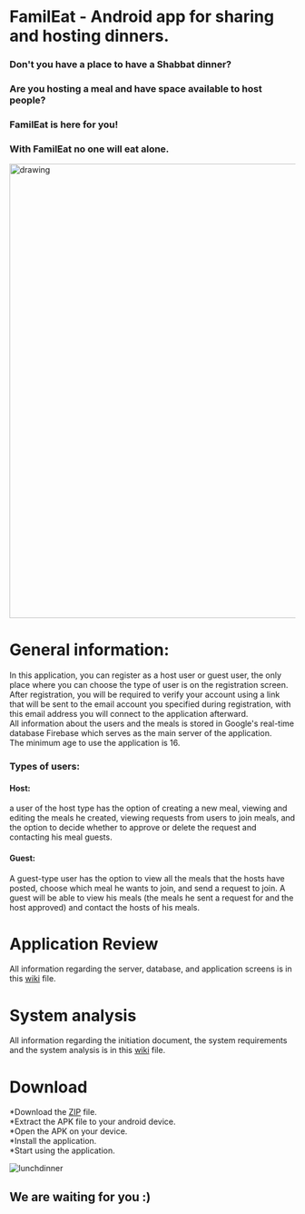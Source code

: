 # FamilEat - Android app for sharing and hosting dinners. 

### Don't you have a place to have a Shabbat dinner?
### Are you hosting a meal and have space available to host people?
### FamilEat is here for you!
### With FamilEat no one will eat alone.


<img src="https://user-images.githubusercontent.com/86108478/212748228-d3f94d11-2fd0-45b2-a756-c9f6157dacd0.png" alt="drawing" hight= "200" width="800"/>


# General information: 
In this application, you can register as a host user or guest user, the only place where you can choose the type of user is on the registration screen.<br>
After registration, you will be required to verify your account using a link that will be sent to the email account you specified during registration, with this email address you will connect to the application afterward.<br>
All information about the users and the meals is stored in Google's real-time database Firebase which serves as the main server of the application.<br>
The minimum age to use the application is 16.

### Types of users:
#### Host:
a user of the host type has the option of creating a new meal, viewing and editing the meals he created, viewing requests from users to join meals, and the option to decide whether to approve or delete the request and contacting his meal guests.
#### Guest:
A guest-type user has the option to view all the meals that the hosts have posted, choose which meal he wants to join, and send a request to join. A guest will be able to view his meals (the meals he sent a request for and the host approved) and contact the hosts of his meals.<br>

# Application Review
All information regarding the server, database, and application screens is in this [wiki](https://github.com/Segev955/FamilEat/wiki/FamilEat-Application-Review) file.<br>
# System analysis
All information regarding the initiation document, the system requirements and the system analysis is in this [wiki](https://github.com/Segev955/FamilEat/wiki/System-analysis) file.<br>
# Download 
*Download the [ZIP](https://github.com/JosefSo/Android-app/archive/refs/heads/main.zip) file.<br>
*Extract the APK file to your android device.<br> 
*Open the APK on your device.<br>
*Install the application.<br>
*Start using the application.

![lunchdinner](https://user-images.githubusercontent.com/86108478/212881018-cebbeacf-0537-45bf-b423-7084a91e4491.gif)

## We are waiting for you :)
